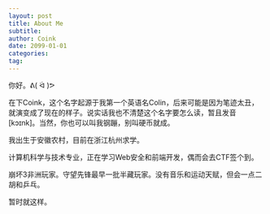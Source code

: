 ```yaml
---
layout: post
title: About Me
subtitle: 
author: Coink
date: 2099-01-01
categories:
tag:
---
```


你好。ᕕ( ᐛ )ᕗ

在下Coink，这个名字起源于我第一个英语名Colin，后来可能是因为笔迹太丑，就演变成了现在的样子。说实话我也不清楚这个名字要怎么读，暂且发音[kɔɪnk]。当然，你也可以叫我钢蹦，别叫硬币就成。

我出生于安徽农村，目前在浙江杭州求学。

计算机科学与技术专业，正在学习Web安全和前端开发，偶而会去CTF签个到。

崩坏3非洲玩家。守望先锋最早一批半藏玩家。没有音乐和运动天赋，但会一点二胡和乒乓。

暂时就这样。